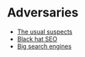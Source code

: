 # Adversaries
 
* [The usual suspects](The-usual-suspects.md) 
* [Black hat SEO](Black-hat-SEO.md)
* [Big search engines](Big-search-engines.md)
